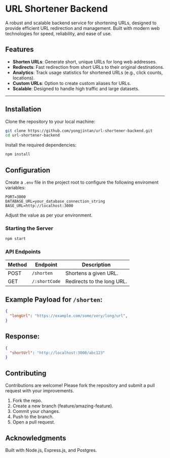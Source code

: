 # URL Shortener Backend

A robust and scalable backend service for shortening URLs, designed to provide efficient URL redirection and management. Built with modern web technologies for speed, reliability, and ease of use.

## Features

- **Shorten URLs**: Generate short, unique URLs for long web addresses.
- **Redirects**: Fast redirection from short URLs to their original destinations.
- **Analytics**: Track usage statistics for shortened URLs (e.g., click counts, locations).
- **Custom URLs**: Option to create custom aliases for URLs.
- **Scalable**: Designed to handle high traffic and large datasets.

---

## Installation

Clone the repository to your local machine:

```bash
git clone https://github.com/yongjintan/url-shortener-backend.git
cd url-shortener-backend
```

Install the required dependencies:

```bash
npm install
```

## Configuration
Create a `.env` file in the project root to configure the following enviroment variables:
```env
PORT=3000
DATABASE_URL=your_database_connection_string
BASE_URL=http://localhost:3000
```
Adjust the value as per your environment.

### Starting the Server

```bash
npm start
```

### API Endpoints

| Method | Endpoint             | Description                  |
|--------|----------------------|------------------------------|
| POST   | `/shorten`           | Shortens a given URL.        |
| GET    | `/:shortCode`        | Redirects to the long URL.   |

## Example Payload for `/shorten`: 
```json
{
  "longUrl": "https://example.com/some/very/long/url",
}
```
## Response:
```json
{
  "shortUrl": "http://localhost:3000/abc123"
}
```

## Contributing

Contributions are welcome! Please fork the repository and submit a pull request with your improvements.

1. Fork the repo.
2. Create a new branch (feature/amazing-feature).
3. Commit your changes.
4. Push to the branch.
5. Open a pull request.


## Acknowledgments
Built with Node.js, Express.js, and Postgres.



